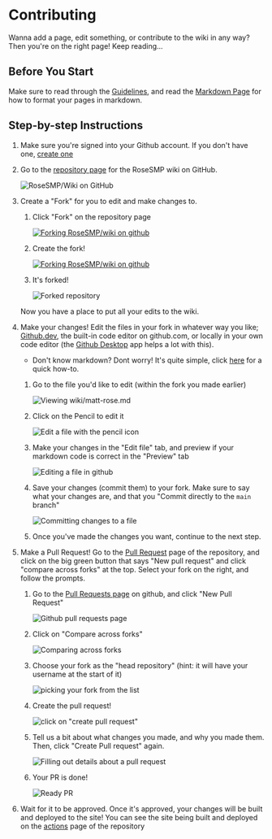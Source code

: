 # Contributing
Wanna add a page, edit something, or contribute to the wiki in any way? Then you're on the right page! Keep reading...

## Before You Start

Make sure to read through the [Guidelines](guidelines), and read the [Markdown Page](markdown) for how to format your pages in markdown.

## Step-by-step Instructions

1. Make sure you're signed into your Github account. If you don't have one, [create one](https://github.com/join)

2. Go to the [repository page](https://github.com/RoseSMP/wiki) for the RoseSMP wiki on GitHub.

    ![RoseSMP/Wiki on GitHub](/src/github-rosesmp-wiki.png)

3. Create a "Fork" for you to edit and make changes to.

    1. Click "Fork" on the repository page

        [![Forking RoseSMP/wiki on github](/src/github-rosesmp-wiki-fork.png)](https://github.com/RoseSMP/wiki/fork)

    1. Create the fork!

        [![Forking RoseSMP/wiki on github](/src/github-rosesmp-wiki-forking.png)](https://github.com/RoseSMP/wiki/fork)

    1. It's forked! 

        ![Forked repository](/src/github-thekrafter-wiki-fork.png)

    Now you have a place to put all your edits to the wiki.    

4. Make your changes! Edit the files in your fork in whatever way you like; [Github.dev](https://github.dev/github/dev), the built-in code editor on github.com, or locally in your own code editor (the [Github Desktop](https://desktop.github.com/) app helps a lot with this).

    * Don't know markdown? Dont worry! It's quite simple, click [here](markdown) for a quick how-to.

    1. Go to the file you'd like to edit (within the fork you made earlier)

        ![Viewing wiki/matt-rose.md](/src/github-rosesmp-wiki-matt-rose.png)

    1. Click on the Pencil to edit it

        ![Edit a file with the pencil icon](/src/github-edit-file.png)

    1. Make your changes in the "Edit file" tab, and preview if your markdown code is correct in the "Preview" tab

        ![Editing a file in github](/src/github-editing-file.png)

    1. Save your changes (commit them) to your fork. Make sure to say what your changes are, and that you "Commit directly to the `main` branch"

        ![Committing changes to a file](/src/github-commit-file.png)

    1. Once you've made the changes you want, continue to the next step.


5. Make a Pull Request! Go to the [Pull Request](https://github.com/RoseSMP/wiki/pulls) page of the repository, and click on the big green button that says "New pull request" and click "compare across forks" at the top. Select your fork on the right, and follow the prompts.

    1. Go to the [Pull Requests page](https://github.com/RoseSMP/wiki/pulls) on github, and click "New Pull Request"

        ![Github pull requests page](/src/github-pull-requests.png)

    1. Click on "Compare across forks"

        ![Comparing across forks](/src/github-pr-across-forks.png)

    1. Choose your fork as the "head repository" (hint: it will have your username at the start of it)

        ![picking your fork from the list](/src/github-pr-choose-fork.png)

    1. Create the pull request!

        ![click on "create pull request"](/src/github-pr-create.png)

    1. Tell us a bit about what changes you made, and why you made them. Then, click "Create Pull request" again.

        ![Filling out details about a pull request](/src/github-pr-title%2Bdescription.png)

    1. Your PR is done!

        ![Ready PR](/src/github-pr-done.png)


6. Wait for it to be approved. Once it's approved, your changes will be built and deployed to the site! You can see the site being built and deployed on the [actions](https://github.com/RoseSMP/wiki/actions) page of the repository
